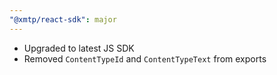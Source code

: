 ```yaml
---
"@xmtp/react-sdk": major
---
```


- Upgraded to latest JS SDK
- Removed `ContentTypeId` and `ContentTypeText` from exports

